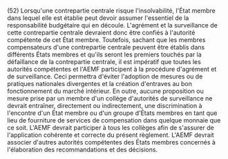 (52) Lorsqu'une contrepartie centrale risque l'insolvabilité, l'État membre dans lequel elle est établie peut devoir assumer l'essentiel de la responsabilité budgétaire qui en découle. L'agrément et la surveillance de cette contrepartie centrale devraient donc être confiés à l'autorité compétente de cet État membre. Toutefois, sachant que les membres compensateurs d'une contrepartie centrale peuvent être établis dans différents États membres et qu'ils seront les premiers touchés par la défaillance de la contrepartie centrale, il est impératif que toutes les autorités compétentes et l'AEMF participent à la procédure d'agrément et de surveillance. Ceci permettra d'éviter l'adoption de mesures ou de pratiques nationales divergentes et la création d'entraves au bon fonctionnement du marché intérieur. En outre, aucune proposition ou mesure prise par un membre d'un collège d'autorités de surveillance ne devrait entraîner, directement ou indirectement, une discrimination à l'encontre d'un État membre ou d'un groupe d'États membres en tant que lieu de fourniture de services de compensation dans quelque monnaie que ce soit. L'AEMF devrait participer à tous les collèges afin de s'assurer de l'application cohérente et correcte du présent règlement. L'AEMF devrait associer d'autres autorités compétentes des États membres concernés à l'élaboration des recommandations et des décisions.